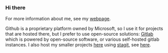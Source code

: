 ### Hi there

For more information about me, see my [webpage](https://a3nm.net/).

Github is a proprietary platform owned by Microsoft, so I use it for projects that are hosted there, but I prefer to use open-source solutions: [Gitlab](https://gitlab.com/) which is powered by open-source software, or various self-hosted gitlab instances. I also host my smaller projects [here](https://a3nm.net/git/) using [stagit](https://git.2f30.org/stagit/), see [here](https://a3nm.net/blog/cgit_stagit.html).
